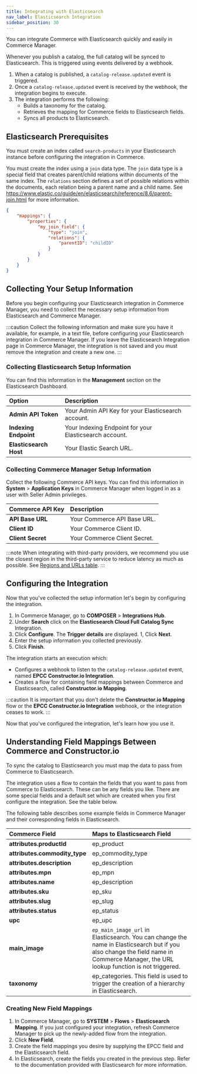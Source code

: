 ```yaml
---
title: Integrating with Elasticsearch
nav_label: Elasticsearch Integration
sidebar_position: 30
---
```


You can integrate Commerce with Elasticsearch quickly and easily in Commerce Manager.

Whenever you publish a catalog, the full catalog will be synced to Elasticsearch. This is triggered using events delivered by a webhook.

1. When a catalog is published, a `catalog-release.updated` event is triggered.
1. Once a `catalog-release.updated` event is received by the webhook, the integration begins to execute.
1. The integration performs the following:
    - Builds a taxonomy for the catalog.
    - Retrieves the mapping for Commerce fields to Elasticsearch fields.
    - Syncs all products to Elasticsearch.

## Elasticsearch Prerequisites

You must create an index called `search-products` in your Elasticsearch instance before configuring the integration in Commerce.

You must create the index using a `join` data type. The `join` data type is a special field that creates parent/child relations within documents of the same index. The `relations` section defines a set of possible relations within the documents, each relation being a parent name and a child name. See https://www.elastic.co/guide/en/elasticsearch/reference/8.6/parent-join.html for more information.

```json
{
    "mappings": {
        "properties": {
            "my_join_field": {
                "type": "join",
                "relations": {
                    "parentID": "childID"
                }
            }
        }
    }
}
```

## Collecting Your Setup Information

Before you begin configuring your Elasticsearch integration in Commerce Manager, you need to collect the necessary setup information from Elasticsearch and Commerce Manager.

:::caution
Collect the following information and make sure you have it available, for example, in a text file, before configuring your Elasticsearch integration in Commerce Manager. If you leave the Elasticsearch Integration page in Commerce Manager, the integration is not saved and you must remove the integration and create a new one.
:::

### Collecting Elasticsearch Setup Information

You can find this information in the **Management** section on the Elasticsearch Dashboard.

| Option                | Description                                            |
|:----------------------|:-------------------------------------------------------|
| **Admin API Token**   | Your Admin API Key for your Elasticsearch account.     |
| **Indexing Endpoint** | Your Indexing Endpoint for your Elasticsearch account. |
| **Elasticsearch Host** | Your Elastic Search URL.                       |

### Collecting Commerce Manager Setup Information

Collect the following Commerce API keys. You can find this information in **System** > **Application Keys** in Commerce Manager when logged in as a user with Seller Admin privileges.

| Commerce API Key | Description                            |
|:------------------------------------|:---------------------------------------|
| **API Base URL**                    | Your Commerce API Base URL. |
| **Client ID**                       | Your Commerce Client ID. |
| **Client Secret**                   | Your Commerce Client Secret. |

:::note
When integrating with third-party providers, we recommend you use the closest region in the third-party service to reduce latency as much as possible. See [Regions and URLs table](pathname:///guides/Getting-Started/elastic-path-domains#regions-and-ur-ls).
:::

## Configuring the Integration

Now that you've collected the setup information let's begin by configuring the integration.

1. In Commerce Manager, go to **COMPOSER** > **Integrations Hub**.
1. Under **Search** click on the **Elasticsearch Cloud Full Catalog Sync** Integration.
1. Click **Configure**. The **Trigger details** are displayed.
1, Click **Next**.
1. Enter the setup information you collected previously.
1. Click **Finish**.

The integration starts an execution which:

- Configures a webhook to listen to the `catalog-release.updated` event, named **EPCC Constructor.io Integration**.
- Creates a flow for containing field mappings between Commerce and Elasticsearch, called **Constructor.io Mapping**.

:::caution
It is important that you don't delete the **Constructor.io Mapping** flow or the **EPCC Constructor.io Integration** webhook, or the integration ceases to work.
:::

Now that you've configured the integration, let's learn how you use it.

## Understanding Field Mappings Between Commerce and Constructor.io

To sync the catalog to Elasticsearch you must map the data to pass from Commerce to Elasticsearch.

The integration uses a flow to contain the fields that you want to pass from Commerce to Elasticsearch. These can be any fields you like. There are some special fields and a default set which are created when you first configure the integration. See the table below.

The following table describes some example fields in Commerce Manager and their corresponding fields in Elasticsearch.

| Commerce Field | Maps to Elasticsearch Field              |
|:----------------------------------|:-----------------------------------------|
| **attributes.productId**              | ep_product                               |
| **attributes.commodity_type**        | ep_commodity_type                        |
| **attributes.description**        | ep_description                           |
| **attributes.mpn**                | ep_mpn                                   |
| **attributes.name**               | ep_description                           |
| **attributes.sku**                | ep_sku                                   |
| **attributes.slug**               | ep_slug                                  |
| **attributes.status**             | ep_status                                |
| **upc**                           | ep_upc                                   |
| **main_image**                    | `ep_main_image_url` in Elasticsearch. You can change the name in Elasticsearch but if you also change the field name in Commerce Manager, the URL lookup function is not triggered. |
| **taxonomy**                      | ep_categories. This field is used to trigger the creation of a hierarchy in Elasticsearch. |

### Creating New Field Mappings

1. In Commerce Manager, go to **SYSTEM** > **Flows** > **Elasticsearch Mapping**. If you just configured your integration, refresh Commerce Manager to pick up the newly-added flow from the integration.
1. Click **New Field**.
1. Create the field mappings you desire by supplying the EPCC field and the Elasticsearch field.
1. In Elasticsearch, create the fields you created in the previous step. Refer to the documentation provided with Elasticsearch for more information.
